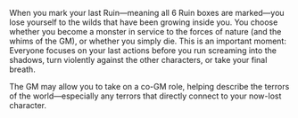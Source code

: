 When you mark your last Ruin—meaning all 6 Ruin boxes are marked—you lose yourself to the wilds that have been growing inside you. You choose whether you become a monster in service to the forces of nature (and the whims of the GM), or whether you simply die. This is an important moment: Everyone focuses on your last actions before you run screaming into the shadows, turn violently against the other characters, or take your final breath.

The GM may allow you to take on a co-GM role, helping describe the terrors of the world—especially any terrors that directly connect to your now-lost character.